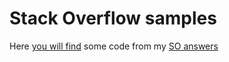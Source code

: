 # Stack Overflow samples

Here [you will find](https://github.com/jschnasse/overflow/tree/master/src/test/java) some code from my [SO answers](http://stackoverflow.com/users/1485527/jschnasse?tab=answers)


